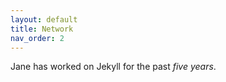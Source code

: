 ```yaml
---
layout: default
title: Network
nav_order: 2
---
```


Jane has worked on Jekyll for the past *five years*.
